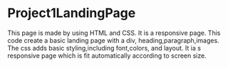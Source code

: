 # Project1LandingPage
This page is made by using HTML and CSS. It is a responsive page.
This code create a basic landing page with a div, heading,paragraph,images.
The css adds basic styling,including font,colors, and layout.
It ia s responsive page which is fit automatically according to screen size.
